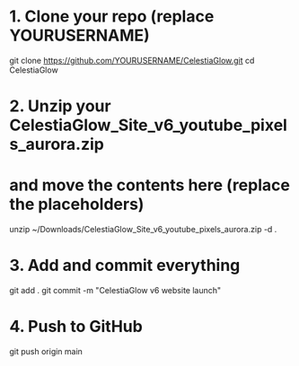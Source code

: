 # 1. Clone your repo (replace YOURUSERNAME)
git clone https://github.com/YOURUSERNAME/CelestiaGlow.git
cd CelestiaGlow

# 2. Unzip your CelestiaGlow_Site_v6_youtube_pixels_aurora.zip
# and move the contents here (replace the placeholders)
unzip ~/Downloads/CelestiaGlow_Site_v6_youtube_pixels_aurora.zip -d .

# 3. Add and commit everything
git add .
git commit -m "CelestiaGlow v6 website launch"

# 4. Push to GitHub
git push origin main